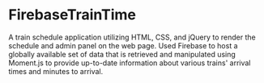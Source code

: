 # FirebaseTrainTime

A train schedule application utilizing HTML, CSS, and jQuery to render the schedule and admin panel on the web page. Used Firebase to host a globally available set of data that is retrieved and manipulated using Moment.js to provide up-to-date information about various trains' arrival times and minutes to arrival.
